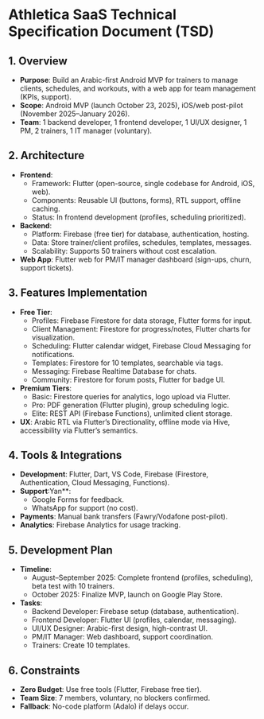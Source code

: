 # Athletica SaaS Technical Specification Document (TSD)

## 1. Overview

- **Purpose**: Build an Arabic-first Android MVP for trainers to manage clients, schedules, and workouts, with a web app for team management (KPIs, support).
- **Scope**: Android MVP (launch October 23, 2025), iOS/web post-pilot (November 2025–January 2026).
- **Team**: 1 backend developer, 1 frontend developer, 1 UI/UX designer, 1 PM, 2 trainers, 1 IT manager (voluntary).

## 2. Architecture

- **Frontend**:
    - Framework: Flutter (open-source, single codebase for Android, iOS, web).
    - Components: Reusable UI (buttons, forms), RTL support, offline caching.
    - Status: In frontend development (profiles, scheduling prioritized).
- **Backend**:
    - Platform: Firebase (free tier) for database, authentication, hosting.
    - Data: Store trainer/client profiles, schedules, templates, messages.
    - Scalability: Supports 50 trainers without cost escalation.
- **Web App**: Flutter web for PM/IT manager dashboard (sign-ups, churn, support tickets).

## 3. Features Implementation

- **Free Tier**:
    - Profiles: Firebase Firestore for data storage, Flutter forms for input.
    - Client Management: Firestore for progress/notes, Flutter charts for visualization.
    - Scheduling: Flutter calendar widget, Firebase Cloud Messaging for notifications.
    - Templates: Firestore for 10 templates, searchable via tags.
    - Messaging: Firebase Realtime Database for chats.
    - Community: Firestore for forum posts, Flutter for badge UI.
- **Premium Tiers**:
    - Basic: Firestore queries for analytics, logo upload via Flutter.
    - Pro: PDF generation (Flutter plugin), group scheduling logic.
    - Elite: REST API (Firebase Functions), unlimited client storage.
- **UX**: Arabic RTL via Flutter’s Directionality, offline mode via Hive, accessibility via Flutter’s semantics.

## 4. Tools & Integrations

- **Development**: Flutter, Dart, VS Code, Firebase (Firestore, Authentication, Cloud Messaging, Functions).
- **Support**:Yan**:
    - Google Forms for feedback.
    - WhatsApp for support (no cost).
- **Payments**: Manual bank transfers (Fawry/Vodafone post-pilot).
- **Analytics**: Firebase Analytics for usage tracking.

## 5. Development Plan

- **Timeline**:
    - August–September 2025: Complete frontend (profiles, scheduling), beta test with 10 trainers.
    - October 2025: Finalize MVP, launch on Google Play Store.
- **Tasks**:
    - Backend Developer: Firebase setup (database, authentication).
    - Frontend Developer: Flutter UI (profiles, calendar, messaging).
    - UI/UX Designer: Arabic-first design, high-contrast UI.
    - PM/IT Manager: Web dashboard, support coordination.
    - Trainers: Create 10 templates.

## 6. Constraints

- **Zero Budget**: Use free tools (Flutter, Firebase free tier).
- **Team Size**: 7 members, voluntary, no blockers confirmed.
- **Fallback**: No-code platform (Adalo) if delays occur.